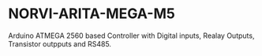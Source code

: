 # NORVI-ARITA-MEGA-M5
Arduino ATMEGA 2560 based Controller with Digital inputs, Realay Outputs, Transistor outpputs and RS485.
